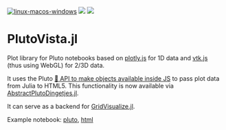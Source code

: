 [![linux-macos-windows](https://github.com/j-fu/PlutoVista.jl/actions/workflows/ci.yml/badge.svg)](https://github.com/j-fu/PlutoVista.jl/actions/workflows/ci.yml)
[![](https://img.shields.io/badge/docs-stable-blue.svg)](https://j-fu.github.io/PlutoVista.jl/stable)
[![](https://img.shields.io/badge/docs-dev-blue.svg)](https://j-fu.github.io/PlutoVista.jl/dev)

PlutoVista.jl
==================

Plot library for Pluto notebooks based on [plotly.js](https://plotly.com/javascript/) for 1D data
and [vtk.js](https://kitware.github.io/vtk-js/index.html) (thus using WebGL)  for 2/3D data.

It uses the Pluto [💁 API to make objects available inside JS](https://github.com/fonsp/Pluto.jl/pull/1124)
to pass plot data from Julia to HTML5. This functionality is now available via [AbstractPlutoDingetjes.jl](https://github.com/JuliaPluto/AbstractPlutoDingetjes.jl).

It can serve as a backend for [GridVisualize.jl](https://github.com/j-fu/GridVisualize.jl).

Example notebook: [pluto](https://raw.githubusercontent.com/j-fu/PlutoVista.jl/main/examples/plutovista.jl),
[html](https://j-fu.github.io/PlutoVista.jl/dev/plutovista.html)

